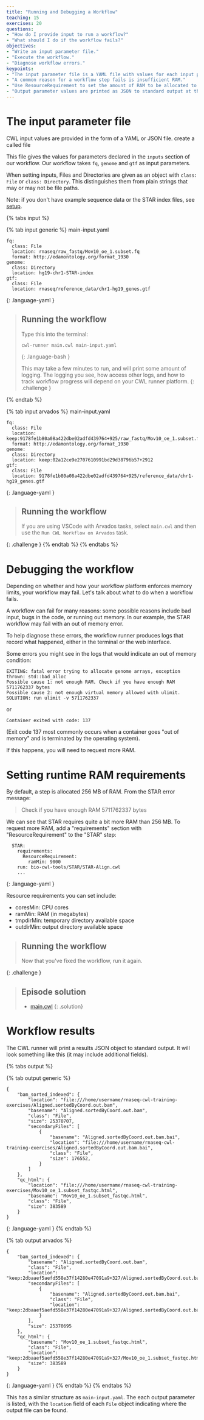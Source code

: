 ```yaml
---
title: "Running and Debugging a Workflow"
teaching: 15
exercises: 20
questions:
- "How do I provide input to run a workflow?"
- "What should I do if the workflow fails?"
objectives:
- "Write an input parameter file."
- "Execute the workflow."
- "Diagnose workflow errors."
keypoints:
- "The input parameter file is a YAML file with values for each input parameter."
- "A common reason for a workflow step fails is insufficient RAM."
- "Use ResourceRequirement to set the amount of RAM to be allocated to the job."
- "Output parameter values are printed as JSON to standard output at the end of the run."
---
```


# The input parameter file

CWL input values are provided in the form of a YAML or JSON file.
create a called file

This file gives the values for parameters declared in the `inputs`
section of our workflow.  Our workflow takes `fq`, `genome` and `gtf`
as input parameters.

When setting inputs, Files and Directories are given as an object with
`class: File` or `class: Directory`.  This distinguishes them from
plain strings that may or may not be file paths.

Note: if you don't have example sequence data or the STAR index files, see [setup](/setup.html).

<div>
{% tabs input %}

{% tab input generic %}
main-input.yaml
```
fq:
  class: File
  location: rnaseq/raw_fastq/Mov10_oe_1.subset.fq
  format: http://edamontology.org/format_1930
genome:
  class: Directory
  location: hg19-chr1-STAR-index
gtf:
  class: File
  location: rnaseq/reference_data/chr1-hg19_genes.gtf
```
{: .language-yaml }

> ## Running the workflow
>
> Type this into the terminal:
>
> ```
> cwl-runner main.cwl main-input.yaml
> ```
> {: .language-bash }
>
> This may take a few minutes to run, and will print some amount of
> logging.  The logging you see, how access other logs, and how to
> track workflow progress will depend on your CWL runner platform.
{: .challenge }

{% endtab %}

{% tab input arvados %}
main-input.yaml
```
fq:
  class: File
  location: keep:9178fe1b80a08a422dbe02adfd439764+925/raw_fastq/Mov10_oe_1.subset.fq
  format: http://edamontology.org/format_1930
genome:
  class: Directory
  location: keep:02a12ce9e2707610991bd29d38796b57+2912
gtf:
  class: File
  location: 9178fe1b80a08a422dbe02adfd439764+925/reference_data/chr1-hg19_genes.gtf
```
{: .language-yaml }

> ## Running the workflow
>
> If you are using VSCode with Arvados tasks, select `main.cwl` and
> then use the `Run CWL Workflow on Arvados` task.
>
{: .challenge }
{% endtab %}
{% endtabs %}
</div>

# Debugging the workflow

Depending on whether and how your workflow platform enforces memory
limits, your workflow may fail.  Let's talk about what to do when a
workflow fails.

A workflow can fail for many reasons: some possible reasons include
bad input, bugs in the code, or running out memory.  In our example,
the STAR workflow may fail with an out of memory error.

To help diagnose these errors, the workflow runner produces logs that
record what happened, either in the terminal or the web interface.

Some errors you might see in the logs that would indicate an out of
memory condition:

```
EXITING: fatal error trying to allocate genome arrays, exception thrown: std::bad_alloc
Possible cause 1: not enough RAM. Check if you have enough RAM 5711762337 bytes
Possible cause 2: not enough virtual memory allowed with ulimit. SOLUTION: run ulimit -v 5711762337
```

or

```
Container exited with code: 137
```

(Exit code 137 most commonly occurs when a container goes "out of memory" and is terminated by the operating system).

If this happens, you will need to request more RAM.

# Setting runtime RAM requirements

By default, a step is allocated 256 MB of RAM.  From the STAR error message:

> Check if you have enough RAM 5711762337 bytes

We can see that STAR requires quite a bit more RAM than 256 MB.  To
request more RAM, add a "requirements" section with
"ResourceRequirement" to the "STAR" step:

```
  STAR:
    requirements:
      ResourceRequirement:
        ramMin: 9000
    run: bio-cwl-tools/STAR/STAR-Align.cwl
	...
```
{: .language-yaml }

Resource requirements you can set include:

* coresMin: CPU cores
* ramMin: RAM (in megabytes)
* tmpdirMin: temporary directory available space
* outdirMin: output directory available space

> ## Running the workflow
>
> Now that you've fixed the workflow, run it again.
>
{: .challenge }

> ## Episode solution
> * <a href="{% link assets/answers/ep3/main.cwl %}">main.cwl</a>
{: .solution}

# Workflow results

The CWL runner will print a results JSON object to standard output.  It will look something like this (it may include additional fields).

<div>
{% tabs output %}

{% tab output generic %}
```
{
    "bam_sorted_indexed": {
        "location": "file:///home/username/rnaseq-cwl-training-exercises/Aligned.sortedByCoord.out.bam",
        "basename": "Aligned.sortedByCoord.out.bam",
        "class": "File",
        "size": 25370707,
        "secondaryFiles": [
            {
                "basename": "Aligned.sortedByCoord.out.bam.bai",
                "location": "file:///home/username/rnaseq-cwl-training-exercises/Aligned.sortedByCoord.out.bam.bai",
                "class": "File",
                "size": 176552,
            }
        ]
    },
    "qc_html": {
        "location": "file:///home/username/rnaseq-cwl-training-exercises/Mov10_oe_1.subset_fastqc.html",
        "basename": "Mov10_oe_1.subset_fastqc.html",
        "class": "File",
        "size": 383589
    }
}
```
{: .language-yaml }
{% endtab %}

{% tab output arvados %}
```
{
    "bam_sorted_indexed": {
        "basename": "Aligned.sortedByCoord.out.bam",
        "class": "File",
        "location": "keep:2dbaaef5aefd558e37f14280e47091a9+327/Aligned.sortedByCoord.out.bam",
        "secondaryFiles": [
            {
                "basename": "Aligned.sortedByCoord.out.bam.bai",
                "class": "File",
                "location": "keep:2dbaaef5aefd558e37f14280e47091a9+327/Aligned.sortedByCoord.out.bam.bai"
            }
        ],
        "size": 25370695
    },
    "qc_html": {
        "basename": "Mov10_oe_1.subset_fastqc.html",
        "class": "File",
        "location": "keep:2dbaaef5aefd558e37f14280e47091a9+327/Mov10_oe_1.subset_fastqc.html",
        "size": 383589
    }
}
```
{: .language-yaml }
{% endtab %}
{% endtabs %}
</div>

This has a similar structure as `main-input.yaml`.  The each output
parameter is listed, with the `location` field of each `File` object
indicating where the output file can be found.
